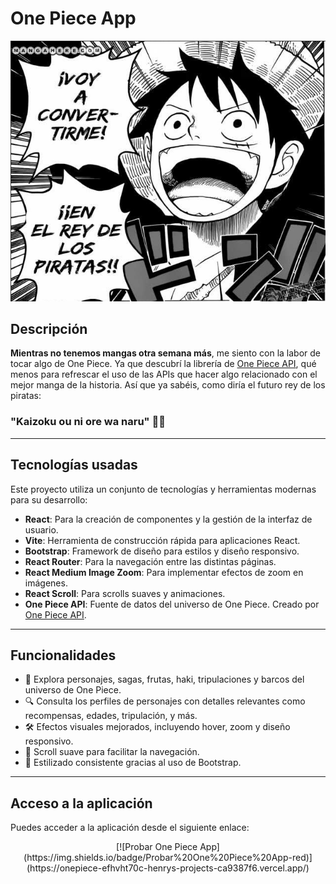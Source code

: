 # One Piece App

![One Piece](./public/Rey.png)

## Descripción

**Mientras no tenemos mangas otra semana más**, me siento con la labor de tocar algo de One Piece. Ya que descubrí la librería de [One Piece API](https://api-onepiece.com/en), qué menos para refrescar el uso de las APIs que hacer algo relacionado con el mejor manga de la historia. Así que ya sabéis, como diría el futuro rey de los piratas:

### "Kaizoku ou ni ore wa naru" 🏴‍☠️

---

## Tecnologías usadas

Este proyecto utiliza un conjunto de tecnologías y herramientas modernas para su desarrollo:

- **React**: Para la creación de componentes y la gestión de la interfaz de usuario.
- **Vite**: Herramienta de construcción rápida para aplicaciones React.
- **Bootstrap**: Framework de diseño para estilos y diseño responsivo.
- **React Router**: Para la navegación entre las distintas páginas.
- **React Medium Image Zoom**: Para implementar efectos de zoom en imágenes.
- **React Scroll**: Para scrolls suaves y animaciones.
- **One Piece API**: Fuente de datos del universo de One Piece. Creado por [One Piece API](https://api-onepiece.com/en).

---

## Funcionalidades

- 🌟 Explora personajes, sagas, frutas, haki, tripulaciones y barcos del universo de One Piece.
- 🔍 Consulta los perfiles de personajes con detalles relevantes como recompensas, edades, tripulación, y más.
- 🛠️ Efectos visuales mejorados, incluyendo hover, zoom y diseño responsivo.
- 📜 Scroll suave para facilitar la navegación.
- 🎨 Estilizado consistente gracias al uso de Bootstrap.

---

## Acceso a la aplicación

Puedes acceder a la aplicación desde el siguiente enlace:

<div align="center">
  [![Probar One Piece App](https://img.shields.io/badge/Probar%20One%20Piece%20App-red)](https://onepiece-efhvht70c-henrys-projects-ca9387f6.vercel.app/)
</div>
